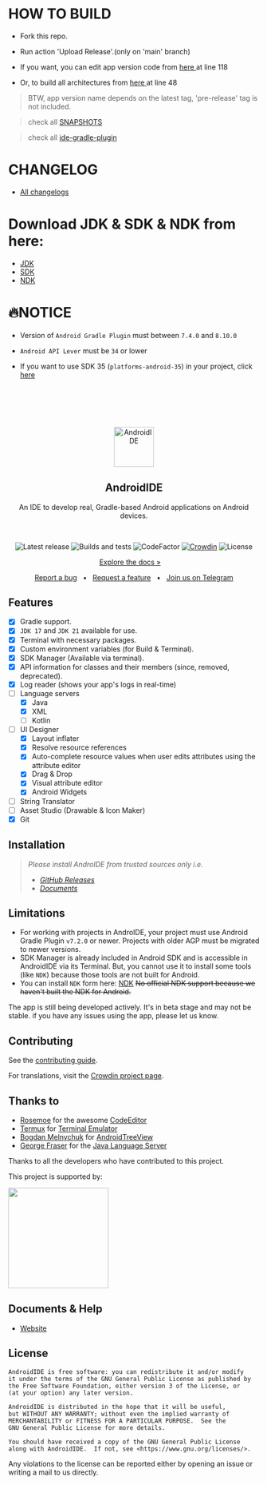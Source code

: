
# HOW TO BUILD

* Fork this repo.

* Run action 'Upload Release'.(only on 'main' branch)

* If you want, you can edit app version code from 
<a href="./composite-builds/build-logic/common/src/main/java/com/itsaky/androidide/build/config/ProjectConfig.kt"> here </a> at line 118

* Or, to build all architectures from 
<a href="./composite-builds/build-logic/plugins/src/main/java/com/itsaky/androidide/plugins/conf/AndroidModuleConf.kt"> here </a> at line 48

> BTW, app version name depends on the latest tag, 'pre-release' tag is not included.


<p> </p>

> check all [SNAPSHOTS](https://s01.oss.sonatype.org/content/repositories/snapshots/com/itsaky/androidide/gradle-plugin/maven-metadata.xml)

<p> </p>

> check all [ide-gradle-plugin](https://repo.maven.apache.org/maven2/com/itsaky/androidide/gradle-plugin/maven-metadata.xml)


<p> </p>

# CHANGELOG

- [All changelogs](./RELEASE_INFO)


<p> </p>

# Download JDK & SDK & NDK from here:
- [JDK](https://github.com/kkgit2008/AndroIDE/releases/tag/JDK)
- [SDK](https://github.com/kkgit2008/AndroIDE/releases/tag/SDK)
- [NDK](https://github.com/kkgit2008/AndroIDE/releases/tag/NDK)


<p> </p>

# 🔥NOTICE

- Version of `Android Gradle Plugin` must between  `7.4.0` and `8.10.0`

- `Android API Lever` must be `34` or lower

- If you want to use SDK 35 (`platforms-android-35`) in your project, click [here](https://github.com/kkgit2008/AndroidIDE-SDK-35-DOCS/release)





<br> </br>
<br> </br>







<p align="center">
  <a href="https://github.com/AndroidIDEOfficial/AndroidIDE"><img src="./images/icon.png" alt="AndroidIDE" width="80" height="80"/></a>
</p>

<h2 align="center"><b>AndroidIDE</b></h2>
<p align="center">
  An IDE to develop real, Gradle-based Android applications on Android devices.
<p><br>

<p align="center">
<!-- Latest release -->
<img src="https://img.shields.io/github/v/release/AndroidIDEOfficial/AndroidIDE?include_prereleases&amp;label=latest%20release" alt="Latest release">
<!-- Build and test -->
<img src="https://github.com/AndroidIDEOfficial/AndroidIDE/actions/workflows/build.yml/badge.svg" alt="Builds and tests">
<!-- CodeFactor -->
<img src="https://www.codefactor.io/repository/github/androidideofficial/androidide/badge/main" alt="CodeFactor">
<!-- Crowdin -->
<a href="https://crowdin.com/project/androidide"><img src="https://badges.crowdin.net/androidide/localized.svg" alt="Crowdin"></a>
<!-- License -->
<img src="https://img.shields.io/badge/License-GPLv3-blue.svg" alt="License"></p>

<p align="center">
  <a href="https://docs.androidide.com/">Explore the docs »</a> &nbsp; &nbsp;
</p>

<p align="center">
  <a href="https://github.com/AndroidIDEOfficial/AndroidIDE/issues/new?labels=bug&template=BUG.yml&title=%5BBug%5D%3A+">Report a bug</a> &nbsp; &#8226; &nbsp;
  <a href="https://github.com/AndroidIDEOfficial/AndroidIDE/issues/new?labels=feature&template=FEATURE.yml&title=%5BFeature%5D%3A+">Request a feature</a> &nbsp; &#8226; &nbsp;
  <a href="https://t.me/androidide_discussions">Join us on Telegram</a>
</p>



## Features

- [x] Gradle support.
- [x] `JDK 17` and `JDK 21` available for use.
- [x] Terminal with necessary packages.
- [x] Custom environment variables (for Build & Terminal).
- [x] SDK Manager (Available via terminal).
- [x] API information for classes and their members (since, removed, deprecated).
- [x] Log reader (shows your app's logs in real-time)
- [ ] Language servers
    - [x] Java
    - [x] XML
    - [ ] Kotlin
- [ ] UI Designer
    - [x] Layout inflater
    - [x] Resolve resource references
    - [x] Auto-complete resource values when user edits attributes using the attribute editor
    - [x] Drag & Drop
    - [x] Visual attribute editor
    - [x] Android Widgets
- [ ] String Translator
- [ ] Asset Studio (Drawable & Icon Maker)
- [x] Git

## Installation

> _Please install AndroIDE from trusted sources only i.e._
> - [_GitHub Releases_](https://github.com/kkgit2008/AndroIDE/releases)
> - [_Documents_](https://androidide.com)



## Limitations

- For working with projects in AndroIDE, your project must use Android Gradle Plugin `v7.2.0` or
  newer. Projects with older AGP must be migrated to newer versions.
- SDK Manager is already included in Android SDK and is accessible in AndroidIDE via its Terminal.
  But, you cannot use it to install some tools (like `NDK`) because those tools are not built for
  Android.
- You can install `NDK` form here: [NDK](https://github.com/kkgit2008/AndroIDE/releases/tag/NDK) ~~No official NDK support because we haven't built the NDK for Android.~~

The app is still being developed actively. It's in beta stage and may not be stable. if you have any
issues using the app, please let us know.

## Contributing

See the [contributing guide](./CONTRIBUTING.md).

For translations, visit the [Crowdin project page](https://crowdin.com/project/androidide).

## Thanks to

- [Rosemoe](https://github.com/Rosemoe) for the
  awesome [CodeEditor](https://github.com/Rosemoe/sora-editor)
- [Termux](https://github.com/termux) for [Terminal Emulator](https://github.com/termux/termux-app)
- [Bogdan Melnychuk](https://github.com/bmelnychuk)
  for [AndroidTreeView](https://github.com/bmelnychuk/AndroidTreeView)
- [George Fraser](https://github.com/georgewfraser) for
  the [Java Language Server](https://github.com/georgewfraser/java-language-server)

Thanks to all the developers who have contributed to this project.

<p>This project is supported by:</p>
<p>
  <a href="https://m.do.co/c/54add371d1d7">
    <img src="https://opensource.nyc3.cdn.digitaloceanspaces.com/attribution/assets/SVG/DO_Logo_horizontal_blue.svg" width="201px">
  </a>
</p>

## Documents & Help

- [Website](https://m.androidide.com)


## License

```
AndroidIDE is free software: you can redistribute it and/or modify
it under the terms of the GNU General Public License as published by
the Free Software Foundation, either version 3 of the License, or
(at your option) any later version.

AndroidIDE is distributed in the hope that it will be useful,
but WITHOUT ANY WARRANTY; without even the implied warranty of
MERCHANTABILITY or FITNESS FOR A PARTICULAR PURPOSE.  See the
GNU General Public License for more details.

You should have received a copy of the GNU General Public License
along with AndroidIDE.  If not, see <https://www.gnu.org/licenses/>.
```

Any violations to the license can be reported either by opening an issue or writing a mail to us
directly.

